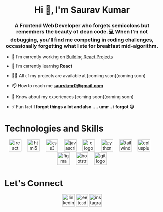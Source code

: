 <h1 align="center">Hi 👋, I'm Saurav Kumar</h1>
<h3 align="center">A Frontend Web Developer who forgets semicolons but remembers the beauty of clean code. 💻 When I'm not debugging, you'll find me competing in coding challenges, occasionally forgetting what I ate for breakfast mid-algorithm.</h3>

- 🔭 I’m currently working on [Building React Projects](https://github.com/saurvkmr0/REACT)

- 🌱 I’m currently learning **React**

- 👨‍💻 All of my projects are available at [coming soon](coming soon)

- 📫 How to reach me **saurvkmr0@gmail.com**

- 📄 Know about my experiences [coming soon](coming soon)

- ⚡ Fun fact **I forgot things a lot and also .... umm.. i forgot 😥**


<h1>Technologies and Skills</h1>
<div align="center">
  <img src="https://cdn.jsdelivr.net/gh/devicons/devicon/icons/react/react-original.svg" height="40" alt="react logo"  />
  <img width="12" />
  <img src="https://cdn.jsdelivr.net/gh/devicons/devicon/icons/html5/html5-original.svg" height="40" alt="html5 logo"  />
  <img width="12" />
  <img src="https://cdn.jsdelivr.net/gh/devicons/devicon/icons/css3/css3-original.svg" height="40" alt="css3 logo"  />
  <img width="12" />
  <img src="https://cdn.jsdelivr.net/gh/devicons/devicon/icons/javascript/javascript-original.svg" height="40" alt="javascript logo"  />
  <img width="12" />
  <img src="https://cdn.jsdelivr.net/gh/devicons/devicon/icons/c/c-original.svg" height="40" alt="c logo"  />
  <img width="12" />
  <img src="https://cdn.jsdelivr.net/gh/devicons/devicon/icons/python/python-original.svg" height="40" alt="python logo"  />
  <img width="12" />
  <img src="https://cdn.simpleicons.org/tailwindcss/06B6D4" height="40" alt="tailwindcss logo"  />
  <img width="12" />
  <img src="https://cdn.jsdelivr.net/gh/devicons/devicon/icons/cplusplus/cplusplus-original.svg" height="40" alt="cplusplus logo"  />
  <img width="12" />
  <img src="https://skillicons.dev/icons?i=figma" height="40" alt="figma logo"  />
  <img width="12" />
  <img src="https://cdn.simpleicons.org/bootstrap/7952B3" height="40" alt="bootstrap logo"  />
  <img width="12" />
  <img src="https://cdn.simpleicons.org/git/F05032" height="40" alt="git logo"  />
</div>

###

<h1>Let's Connect</h1>
<div align="center">
  <a href="https://www.linkedin.com/in/saurav-kumar-57279b290/" target="_blank">
    <img src="https://img.shields.io/static/v1?message=LinkedIn&logo=linkedin&label=&color=0077B5&logoColor=white&labelColor=&style=for-the-badge" height="40" alt="linkedin logo"  />
  </a>
  <a href="https://leetcode.com/saurav0/" target="_blank">
    <img src="https://w7.pngwing.com/pngs/640/947/png-transparent-leetcode-button-icon.png" height="40" alt="leetcode logo"  />
  </a>
  <a href="https://www.instagram.com/its._.saurav/" target="_blank">
    <img src="https://img.shields.io/static/v1?message=Instagram&logo=instagram&label=&color=E4405F&logoColor=white&labelColor=&style=for-the-badge" height="40" alt="instagram logo"  />
  </a>
</div>

###

